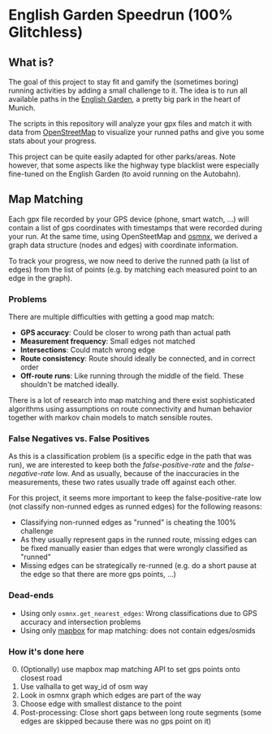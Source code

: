 # English Garden Speedrun (100% Glitchless)


## What is?

The goal of this project to stay fit and gamify the (sometimes boring) running activities by adding a small challenge to it.
The idea is to run all available paths in the [English Garden](https://en.wikipedia.org/wiki/Englischer_Garten), a pretty big park in the heart of Munich.

The scripts in this repository will analyze your gpx files and match it with data from [OpenStreetMap](https://www.openstreetmap.org) to visualize your runned paths and give you some stats about your progress.

This project can be quite easily adapted for other parks/areas. Note however, that some aspects like the highway type blacklist were especially fine-tuned on the English Garden (to avoid running on the Autobahn).


## Map Matching

Each gpx file recorded by your GPS device (phone, smart watch, ...) will contain a list of gps coordinates with timestamps that were recorded during your run.
At the same time, using OpenSteetMap and [osmnx](https://github.com/gboeing/osmnx), we derived a graph data structure (nodes and edges) with coordinate information.

To track your progress, we now need to derive the runned path (a list of edges) from the list of points (e.g. by matching each measured point to an edge in the graph).


### Problems

There are multiple difficulties with getting a good map match:

* **GPS accuracy**: Could be closer to wrong path than actual path
* **Measurement frequency**: Small edges not matched
* **Intersections**: Could match wrong edge
* **Route consistency**: Route should ideally be connected, and in correct order
* **Off-route runs**: Like running through the middle of the field. These shouldn't be matched ideally.

There is a lot of research into map matching and there exist sophisticated algorithms using assumptions on route connectivity and human behavior together with markov chain models to match sensible routes.


### False Negatives vs. False Positives

As this is a classification problem (is a specific edge in the path that was run), we are interested to keep both the *false-positive-rate* and the *false-negative-rate* low.
And as usually, because of the inaccuracies in the measurements, these two rates usually trade off against each other.

For this project, it seems more important to keep the false-positive-rate low (not classify non-runned edges as runned edges) for the following reasons:

* Classifying non-runned edges as "runned" is cheating the 100% challenge
* As they usually represent gaps in the runned route, missing edges can be fixed manually easier than edges that were wrongly classified as "runned"
* Missing edges can be strategically re-runned (e.g. do a short pause at the edge so that there are more gps points, ...)



### Dead-ends

* Using only `osmnx.get_nearest_edges`: Wrong classifications due to GPS accuracy and intersection problems
* Using only [mapbox](https://www.mapbox.com/) for map matching: does not contain edges/osmids




### How it's done here

0. (Optionally) use mapbox map matching API to set gps points onto closest road
1. Use valhalla to get way_id of osm way
2. Look in osmnx graph which edges are part of the way
3. Choose edge with smallest distance to the point
4. Post-processing: Close short gaps between long route segments (some edges are skipped because there was no gps point on it)
